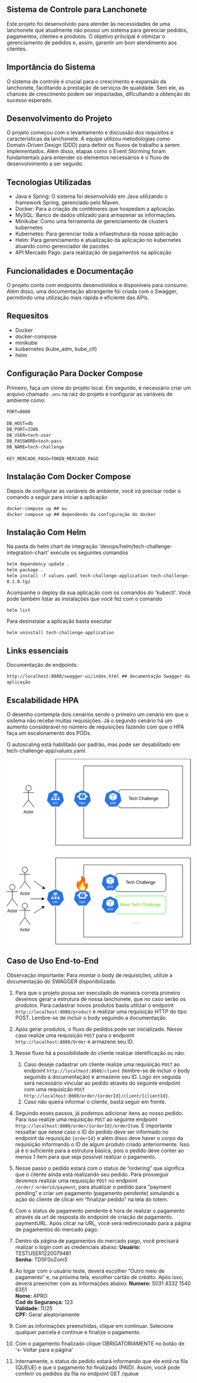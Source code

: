 ## Sistema de Controle para Lanchonete
Este projeto foi desenvolvido para atender às necessidades de uma lanchonete que atualmente não possui um sistema para gerenciar pedidos, pagamentos, clientes e produtos. O objetivo principal é otimizar o gerenciamento de pedidos e, assim, garantir um bom atendimento aos clientes.

## Importância do Sistema
O sistema de controle é crucial para o crescimento e expansão da lanchonete, facilitando a prestação de serviços de qualidade. Sem ele, as chances de crescimento podem ser impactadas, dificultando a obtenção do sucesso esperado.

## Desenvolvimento do Projeto
O projeto começou com o levantamento e discussão dos requisitos e características da lanchonete. A equipe utilizou metodologias como Domain-Driven Design (DDD) para definir os fluxos de trabalho a serem implementados. Além disso, etapas como o Event Storming foram fundamentais para entender os elementos necessários e o fluxo de desenvolvimento a ser seguido.

## Tecnologias Utilizadas
- Java e Spring: O sistema foi desenvolvido em Java utilizando o framework Spring, gerenciado pelo Maven.
- Docker: Para a criação de contêineres que hospedam a aplicação.
- MySQL: Banco de dados utilizado para armazenar as informações.
- Minikube: Como uma ferramenta de gerenciamento de clusters kubernetes
- Kubernetes: Para gerenciar toda a infaestrutura da nossa aplicação
- Helm: Para gerenciamento e atualização da aplicação no kubernetes atuando como gerenciador de pacotes
- API Mercado Pago: para realização de pagamentos na aplicação

## Funcionalidades e Documentação
O projeto conta com endpoints desenvolvidos e disponíveis para consumo. Além disso, uma documentação abrangente foi criada com o Swagger, permitindo uma utilização mais rápida e eficiente das APIs.

## Requesitos
- Docker
- docker-compose
- minikube
- kuibernetes (kube_adm, kube_ctl)
- helm


## Configuração Para Docker Compose
Primeiro, faça um clone do projeto local.
Em segundo, é necessário criar um arquivo chamado `.env` na raiz do projeto e configurar as variáveis de ambiente como:
```
PORT=8080

DB_HOST=db
DB_PORT=3306
DB_USER=tech-user
DB_PASSWORD=tech-pass
DB_NAME=tech-challenge

KEY_MERCADO_PAGO=TOKEN_MERCADO_PAGO
```
## Instalação Com Docker Compose
Depois de configurar as variáveis de ambiente, você irá precisar rodar o comando a seguir para iniciar a aplicação
```
docker-compose up ## ou
docker compose up ## dependendo da configuração do docker
```
## Instalação Com Helm
Na pasta do helm chart de integração 'devops/helm/tech-challenge-integration-chart' execute os seguintes comandos
```
helm dependency update .
helm package .
helm install -f values.yaml tech-challenge-application tech-challenge-0.1.0.tgz
```
Acompanhe o deploy da sua aplicação com os comandos do 'kubectl'. Você pode também listar as instalações que você fez com o comando
```
helm list
```
Para desinstalar a aplicação basta executar
```
helm uninstall tech-challenge-application
```
## Links essenciais
Documentação de endpoints:
```
http://localhost:8080/swagger-ui/index.html ## documentação Swagger da aplicação
```

## Escalabilidade HPA
O desenho contempla dois cenários sendo o primeiro um cenário em que o sistema não recebe muitas requisições. Já o segundo cenário há um aumento considerável no número de requisições fazendo com que o HPA faça um escalonamento dos PODs.

O autoscaling está habilitado por padrão, mas pode ser desabilitado em tech-challenge-app/values.yaml.

[![image](https://github.com/PosTechChallengeFIAP/tech-challenge/blob/main/docs/TechC.drawio.png)](/)

## Caso de Uso End-to-End

Observação importante: Para montar o body de requisições, utilize a documentação do
SWAGGER disponibilizada.

1. Para que o projeto possa ser executado de maneira correta primeiro devemos gerar a
estrutura de nossa lanchonete, que no caso serão os produtos. Para cadastrar novos
produtos basta utilizar o endpoint `http://localhost:8080/product` e realizar uma requisição
HTTP do tipo POST. Lembre-se de incluir o body seguindo a documentação.

2. Após gerar produtos, o fluxo de pedidos pode ser inicializado. Nesse caso realize uma
requisição `POST` para o endpoint `http://localhost:8080/Order` e armazene seu ID.

3. Nesse fluxo há a possibilidade do cliente realizar identificação ou não.

    1. Caso deseje cadastrar um cliente realize uma requisição `POST` ao endpoint
`http://localhost:8080/client` (lembre-se de incluir o body seguindo a documentação) e
armazene seu ID. Logo em seguida será necessário vincular ao pedido através do seguinte
endpoint com uma requisição `POST http://localhost:8080/order/{orderId}/client/{clientId}`.
    2. Caso não queira informar o cliente, basta seguir em frente.

4. Seguindo esses passos, já podemos adicionar itens ao nosso pedido. Para isso realize
uma requisição `POST` ao seguinte endpoint `http://localhost:8080/order/{orderId}/orderItem`.
É importante ressaltar que nesse caso o ID do pedido deve ser informado no endpoint da
requisição `{orderId}` e além disso deve haver o corpo da requisição informando o ID de
algum produto criado anteriormente.
Isso já é o suficiente para a estrutura básica, pois o pedido deve conter ao menos 1
item para que seja possível realizar o pagamento.

5. Nesse passo o pedido estará com o status de “ordering” que significa que o cliente ainda
está realizando seu pedido. Para prosseguir devemos realizar uma requisição `POST` no
endpoint `/order/:orderid/payment`, para atualizar o pedido para “payment pending” e criar um
pagamento (pagamento pendente) simulando a ação do cliente de clicar em “finalizar
pedido” na tela do totem.

6. Com o status de pagamento pendente é hora de realizar o pagamento através da url de
resposta do endpoint de criação de pagamento. paymentURL. Após clicar na URL, você
será redirecionado para a página de pagamentos do mercado pago.

7. Dentro da página de pagamentos do mercado pago, você precisará realizar o login com
as credenciais abaixo:
__Usuário:__ TESTUSER1220079481  
__Senha:__ TD5F0oZom5  

9. Ao logar com o usuário teste, deverá escolher “Outro meio de pagamento” e, na próxima
tela, escolher cartão de crédito. Após isso, deverá preencher com as informações abaixo:
__Numero:__ 5031 4332 1540 6351  
__Nome:__ APRO  
__Cod de Segurança:__ 123  
__Validade:__ 11/25  
__CPF:__ Gerar aleatoriamente  

10. Com as informações preenchidas, clique em continuar. Selecione qualquer parcela e
continue e finalize o pagamento.

11. Com o pagamento finalizado clique OBRIGATORIAMENTE no botão de ‘<- Voltar para a
página’

12. Internamente, o status do pedido estará informando que ele está na fila (QUEUE) e que
o pagamento foi finalizado (PAID). Assim, você pode conferir os pedidos da fila no endpoint
GET /queue
